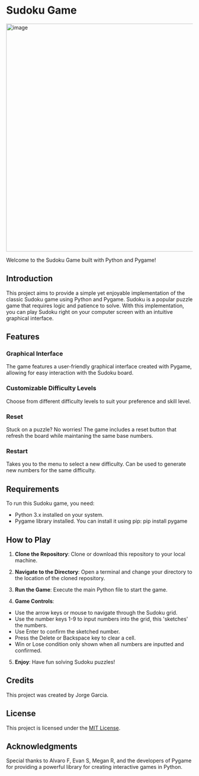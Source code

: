 # Sudoku Game

<img width="615" alt="image" src="https://github.com/Poiixen/Sudoku/assets/120151400/3d4d0116-15a3-4b3c-b472-86e72d8ca663">


Welcome to the Sudoku Game built with Python and Pygame!

## Introduction

This project aims to provide a simple yet enjoyable implementation of the classic Sudoku game using Python and Pygame. Sudoku is a popular puzzle game that requires logic and patience to solve. With this implementation, you can play Sudoku right on your computer screen with an intuitive graphical interface.

## Features

### Graphical Interface
The game features a user-friendly graphical interface created with Pygame, allowing for easy interaction with the Sudoku board.

### Customizable Difficulty Levels
Choose from different difficulty levels to suit your preference and skill level.

### Reset
Stuck on a puzzle? No worries! The game includes a reset button that refresh the board while maintaning the same base numbers.

### Restart
Takes you to the menu to select a new difficulty. Can be used to generate new numbers for the same difficulty. 

## Requirements

To run this Sudoku game, you need:

- Python 3.x installed on your system.
- Pygame library installed. You can install it using pip:
pip install pygame


## How to Play

1. **Clone the Repository**: Clone or download this repository to your local machine.

2. **Navigate to the Directory**: Open a terminal and change your directory to the location of the cloned repository.

3. **Run the Game**: Execute the main Python file to start the game.
   
5. **Game Controls**:
- Use the arrow keys or mouse to navigate through the Sudoku grid.
- Use the number keys 1-9 to input numbers into the grid, this 'sketches' the numbers.
- Use Enter to confirm the sketched number.
- Press the Delete or Backspace key to clear a cell.
- Win or Lose condition only shown when all numbers are inputted and confirmed.

5. **Enjoy**: Have fun solving Sudoku puzzles!

## Credits

This project was created by Jorge Garcia.

## License

This project is licensed under the [MIT License](LICENSE).

## Acknowledgments

Special thanks to Alvaro F, Evan S, Megan R, and the developers of Pygame for providing a powerful library for creating interactive games in Python.


